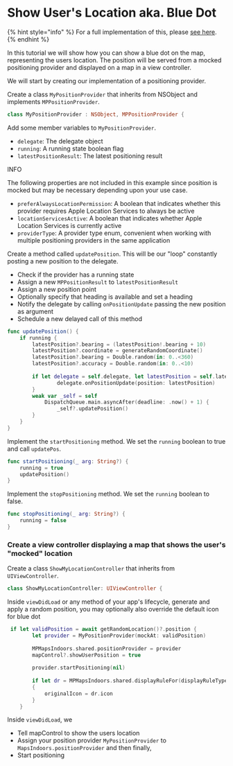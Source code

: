 # Show User's Location aka. Blue Dot

{% hint style="info" %}
For a full implementation of this, please [see here](https://github.com/MapsPeople/MapsIndoorsSDK-iOS-Examples/tree/main/MapsIndoorsSDK-iOS-Examples/Intermediate/Show%20My%20Location).
{% endhint %}

In this tutorial we will show how you can show a blue dot on the map, representing the users location. The position will be served from a mocked positioning provider and displayed on a map in a view controller.

We will start by creating our implementation of a positioning provider.

Create a class `MyPositionProvider` that inherits from NSObject and implements `MPPositionProvider`.

```swift
class MyPositionProvider : NSObject, MPPositionProvider {
```

Add some member variables to `MyPositionProvider`.

* `delegate`: The delegate object
* `running`: A running state boolean flag
* `latestPositionResult`: The latest positioning result

INFO

The following properties are not included in this example since position is mocked but may be necessary depending upon your use case.

* `preferAlwaysLocationPermission`: A boolean that indicates whether this provider requires Apple Location Services to always be active
* `locationServicesActive`: A boolean that indicates whether Apple Location Services is currently active
* `providerType`: A provider type enum, convenient when working with multiple positioning providers in the same application

Create a method called `updatePosition`. This will be our "loop" constantly posting a new position to the delegate.

* Check if the provider has a running state
* Assign a new `MPPositionResult` to `latestPositionResult`
* Assign a new position point
* Optionally specify that heading is available and set a heading
* Notify the delegate by calling `onPositionUpdate` passing the new position as argument
* Schedule a new delayed call of this method

```swift
func updatePosition() {
    if running {
        latestPosition?.bearing = (latestPosition!.bearing + 10)
        latestPosition?.coordinate = generateRandomCoordinate()
        latestPosition?.bearing = Double.random(in: 0..<360)
        latestPosition?.accuracy = Double.random(in: 0..<10)
            
        if let delegate = self.delegate, let latestPosition = self.latestPosition {
                delegate.onPositionUpdate(position: latestPosition)
        }
        weak var _self = self
            DispatchQueue.main.asyncAfter(deadline: .now() + 1) {
                _self?.updatePosition()
        }
    }
}
```

Implement the `startPositioning` method. We set the `running` boolean to true and call `updatePos`.

```swift
func startPositioning(_ arg: String?) {
    running = true
    updatePosition()
}
```

Implement the `stopPositioning` method. We set the `running` boolean to false.

```swift
func stopPositioning(_ arg: String?) {
    running = false
}
```

### Create a view controller displaying a map that shows the user's "mocked" location[​](https://docs.mapsindoors.com/blue-dot/#create-a-view-controller-displaying-a-map-that-shows-the-users-mocked-location) <a href="#create-a-view-controller-displaying-a-map-that-shows-the-users-mocked-location" id="create-a-view-controller-displaying-a-map-that-shows-the-users-mocked-location"></a>

Create a class `ShowMyLocationController` that inherits from `UIViewController`.

```swift
class ShowMyLocationController: UIViewController {
```

Inside `viewDidLoad` or any method of your app's lifecycle, generate and apply a random position, you may optionally also override the default icon for blue dot

```swift
 if let validPosition = await getRandomLocation()?.position {
        let provider = MyPositionProvider(mockAt: validPosition)
            
        MPMapsIndoors.shared.positionProvider = provider
        mapControl?.showUserPosition = true
            
        provider.startPositioning(nil)
            
        if let dr = MPMapsIndoors.shared.displayRuleFor(displayRuleType: .blueDot)
        {
            originalIcon = dr.icon
        }
    }
```

Inside `viewDidLoad`, we

* Tell mapControl to show the users location
* Assign your position provider `MyPositionProvider` to `MapsIndoors.positionProvider` and then finally,
* Start positioning
